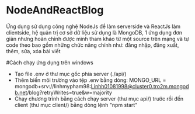 # NodeAndReactBlog
  Ứng dụng sử dụng công nghệ NodeJs để làm serverside và ReactJs làm clientside, hệ quản trị cơ sở dữ liệu sử dụng là MongoDB, 
  1 ứng dụng đơn giản nhưng hoàn chỉnh được mình tham khảo từ một source trên mạng và tự code theo bao gồm những chức năng chính như: đăng nhập, đăng xuất, thêm, sửa, xóa bài viết
 
 #Cách chạy ứng dụng trên windows
 - Tạo file .env ở thư mục gốc phía server (./api/)
 - Thêm biến môi trường vào tệp .env bằng dòng: 
 MONGO_URL = mongodb+srv://linhmypham98:Linhh01081998@cluster0.tro2m.mongodb.net/blog?retryWrites=true&w=majority
 - Chạy chương trình bằng cách chạy server (thư mục api/) trước rồi đến client (thư mục client/) bằng dòng lệnh "npm start"
 
